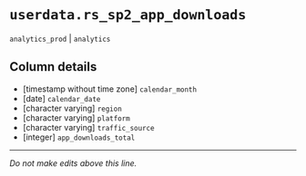 # `userdata.rs_sp2_app_downloads`
`analytics_prod` | `analytics`

## Column details
* [timestamp without time zone] `calendar_month`
* [date]      `calendar_date`
* [character varying] `region`
* [character varying] `platform`
* [character varying] `traffic_source`
* [integer]   `app_downloads_total`

-------------------------------------------------------------------------------
*Do not make edits above this line.*
